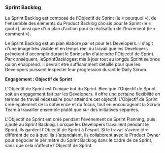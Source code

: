 ### Sprint Backlog

Le Sprint Backlog est composé de l'Objectif de Sprint (le « pourquoi »), de l'ensemble des éléments du Product Backlog choisis pour le Sprint (le « quoi »), ainsi que d'un plan d'action pour la réalisation de l'Increment (le « comment »).

Le Sprint Backlog est un plan élaboré par et pour les Developers. Il s'agit d'une image très visible et en temps réel du travail que les Developers prévoient d'accomplir durant le Sprint afin d'atteindre l'Objectif de Sprint. Par conséquent, leSprintBacklogest mis à jour tout au longdu Sprint selonce qu'on enapprend. Il devrait être suffisamment détaillé pour que les Developers puissent inspecter leur progression durant le Daily Scrum.

**Engagement : Objectif de Sprint**

L'Objectif de Sprint est l’unique but du Sprint. Bien que l'Objectif de Sprint soit un engagement fait par les Developers, il offre une certaine flexibilité en termes de travail nécessaire pour atteindre cet objectif. L'Objectif de Sprint crée également de la cohérence et du focus, tout en encourageant la Scrum Team à travailler ensemble plutôt que sur des initiatives séparées.

L'Objectif de Sprint est créé pendant l'événement de Sprint Planning, puis ajouté au Sprint Backlog. Lorsque les Developers travaillent pendant le Sprint, ils gardent l'Objectif de Sprint à l'esprit. Si le travail s'avère être différent de ce à quoi ils s'attendaient, ils collaborent avec le Product Owner pour négocier le périmètre du Sprint Backlog dans le cadre de ce Sprint, sans que cela n’affecte l'Objectif de Sprint.